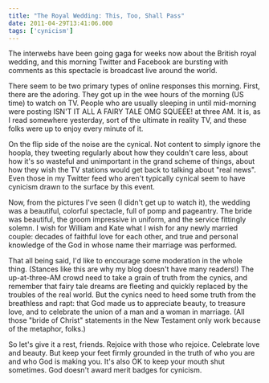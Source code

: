 ```yaml
---
title: "The Royal Wedding: This, Too, Shall Pass"
date: 2011-04-29T13:41:06.000
tags: ['cynicism']
---
```


The interwebs have been going gaga for weeks now about the British royal wedding, and this morning Twitter and Facebook are bursting with comments as this spectacle is broadcast live around the world.

There seem to be two primary types of online responses this morning. First, there are the adoring. They got up in the wee hours of the morning (US time) to watch on TV. People who are usually sleeping in until mid-morning were posting ISN'T IT ALL A FAIRY TALE OMG SQUEEE! at three AM. It is, as I read somewhere yesterday, sort of the ultimate in reality TV, and these folks were up to enjoy every minute of it.

On the flip side of the noise are the cynical. Not content to simply ignore the hoopla, they tweeting regularly about how they couldn't care less, about how it's so wasteful and unimportant in the grand scheme of things, about how they wish the TV stations would get back to talking about "real news". Even those in my Twitter feed who aren't typically cynical seem to have cynicism drawn to the surface by this event.

Now, from the pictures I've seen (I didn't get up to watch it), the wedding was a beautiful, colorful spectacle, full of pomp and pageantry. The bride was beautiful, the groom impressive in uniform, and the service fittingly solemn. I wish for William and Kate what I wish for any newly married couple: decades of faithful love for each other, and true and personal knowledge of the God in whose name their marriage was performed.

That all being said, I'd like to encourage some moderation in the whole thing. (Stances like this are why my blog doesn't have many readers!) The up-at-three-AM crowd need to take a grain of truth from the cynics, and remember that fairy tale dreams are fleeting and quickly replaced by the troubles of the real world. But the cynics need to heed some truth from the breathless and rapt: that God made us to appreciate beauty, to treasure love, and to celebrate the union of a man and a woman in marriage. (All those "bride of Christ" statements in the New Testament only work because of the metaphor, folks.)

So let's give it a rest, friends. Rejoice with those who rejoice. Celebrate love and beauty. But keep your feet firmly grounded in the truth of who you are and who God is making you. It's also OK to keep your mouth shut sometimes. God doesn't award merit badges for cynicism.
